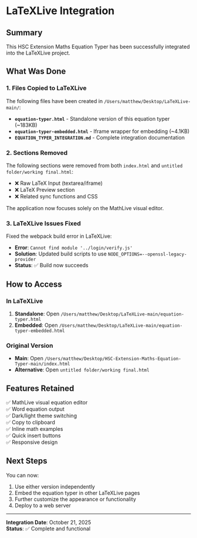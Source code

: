# LaTeXLive Integration

## Summary
This HSC Extension Maths Equation Typer has been successfully integrated into the LaTeXLive project.

## What Was Done

### 1. Files Copied to LaTeXLive
The following files have been created in `/Users/matthew/Desktop/LaTeXLive-main/`:

- **`equation-typer.html`** - Standalone version of this equation typer (~183KB)
- **`equation-typer-embedded.html`** - Iframe wrapper for embedding (~4.1KB)
- **`EQUATION_TYPER_INTEGRATION.md`** - Complete integration documentation

### 2. Sections Removed
The following sections were removed from both `index.html` and `untitled folder/working final.html`:
- ❌ Raw LaTeX Input (textarea/iframe)
- ❌ LaTeX Preview section
- ❌ Related sync functions and CSS

The application now focuses solely on the MathLive visual editor.

### 3. LaTeXLive Issues Fixed
Fixed the webpack build error in LaTeXLive:
- **Error**: `Cannot find module '../login/verify.js'`
- **Solution**: Updated build scripts to use `NODE_OPTIONS=--openssl-legacy-provider`
- **Status**: ✅ Build now succeeds

## How to Access

### In LaTeXLive
1. **Standalone**: Open `/Users/matthew/Desktop/LaTeXLive-main/equation-typer.html`
2. **Embedded**: Open `/Users/matthew/Desktop/LaTeXLive-main/equation-typer-embedded.html`

### Original Version
- **Main**: Open `/Users/matthew/Desktop/HSC-Extension-Maths-Equation-Typer-main/index.html`
- **Alternative**: Open `untitled folder/working final.html`

## Features Retained
✅ MathLive visual equation editor  
✅ Word equation output  
✅ Dark/light theme switching  
✅ Copy to clipboard  
✅ Inline math examples  
✅ Quick insert buttons  
✅ Responsive design  

## Next Steps
You can now:
1. Use either version independently
2. Embed the equation typer in other LaTeXLive pages
3. Further customize the appearance or functionality
4. Deploy to a web server

---

**Integration Date**: October 21, 2025  
**Status**: ✅ Complete and functional


